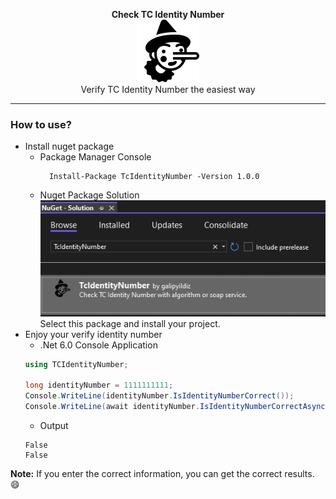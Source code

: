 <p align="center">
<b>Check TC Identity Number</b>
<br />
<img src="./identityChecker.png"/>
<br />
Verify TC Identity Number the easiest way
</p>

----
### How to use?
- Install nuget package
  - Package Manager Console
    ```
      Install-Package TcIdentityNumber -Version 1.0.0 
    ``` 
  - Nuget Package Solution
    <br />
    ![](./assets/installnugetpackage.png)
    <br />
    Select this package and install your project.
- Enjoy your verify identity number 
    - .Net 6.0 Console Application
    ```cs
    using TCIdentityNumber;

    long identityNumber = 1111111111;
    Console.WriteLine(identityNumber.IsIdentityNumberCorrect());
    Console.WriteLine(await identityNumber.IsIdentityNumberCorrectAsync("Ali", "Veli", 2022));
    ```
    - Output
    ```
    False
    False
    ```

**Note:** If you enter the correct information, you can get the correct results. :smile:
